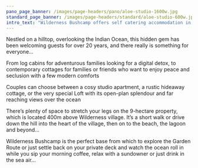 ```yaml
---
pano_page_banner: /images/page-headers/pano/aloe-studio-1600w.jpg
standard_page_banner: /images/page-headers/standard/aloe-studio-600w.jpg
intro_text: "Wilderness Bushcamp offers self catering accommodation in 9 hectares of indigenous bush with some of the finest views in Wilderness"
---
```


Nestled on a hilltop, overlooking the Indian Ocean, this hidden gem has been welcoming guests for over 20 years, and there really is something for everyone…

From log cabins for adventurous families looking for a digital detox, to contemporary cottages for families or  friends who want to enjoy peace and seclusion with a few modern comforts

Couples can choose between a cosy studio apartment, a rustic hideaway cottage, or the very special Loft with its open-plan splendour and far reaching views over the ocean

There’s plenty of space to stretch your legs on the 9-hectare property, which is located 400m above Wilderness village. It’s a short walk or drive down the hill into the heart of the village, then on to the beach, the lagoon and beyond...

Wilderness Bushcamp is the perfect base from which to explore the Garden Route or just settle back on your private deck and watch the ocean roll in while you sip your morning coffee, relax with a sundowner or just drink in the sea air…